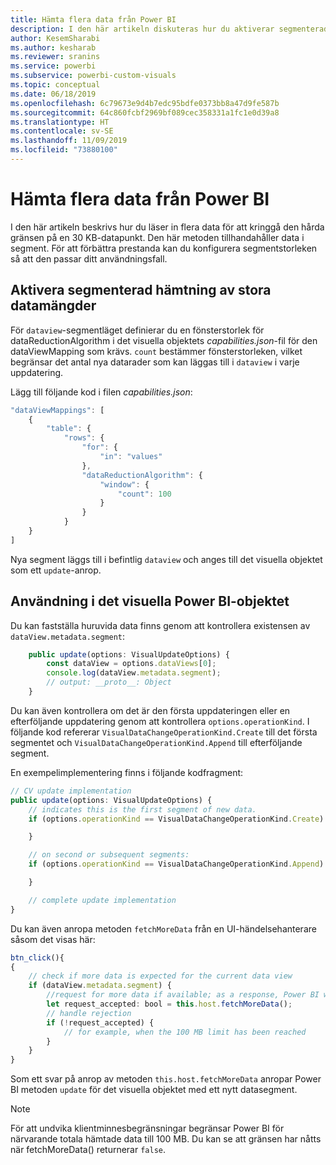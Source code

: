 ```yaml
---
title: Hämta flera data från Power BI
description: I den här artikeln diskuteras hur du aktiverar segmenterad hämtning av stora datamängder för visuella Power BI-objekt.
author: KesemSharabi
ms.author: kesharab
ms.reviewer: sranins
ms.service: powerbi
ms.subservice: powerbi-custom-visuals
ms.topic: conceptual
ms.date: 06/18/2019
ms.openlocfilehash: 6c79673e9d4b7edc95bdfe0373bb8a47d9fe587b
ms.sourcegitcommit: 64c860fcbf2969bf089cec358331a1fc1e0d39a8
ms.translationtype: HT
ms.contentlocale: sv-SE
ms.lasthandoff: 11/09/2019
ms.locfileid: "73880100"
---
```

# <a name="fetch-more-data-from-power-bi"></a>Hämta flera data från Power BI

I den här artikeln beskrivs hur du läser in flera data för att kringgå den hårda gränsen på en 30 KB-datapunkt. Den här metoden tillhandahåller data i segment. För att förbättra prestanda kan du konfigurera segmentstorleken så att den passar ditt användningsfall.  

## <a name="enable-a-segmented-fetch-of-large-datasets"></a>Aktivera segmenterad hämtning av stora datamängder

För `dataview`-segmentläget definierar du en fönsterstorlek för dataReductionAlgorithm i det visuella objektets *capabilities.json*-fil för den dataViewMapping som krävs. `count` bestämmer fönsterstorleken, vilket begränsar det antal nya datarader som kan läggas till i `dataview` i varje uppdatering.

Lägg till följande kod i filen *capabilities.json*:

```typescript
"dataViewMappings": [
    {
        "table": {
            "rows": {
                "for": {
                    "in": "values"
                },
                "dataReductionAlgorithm": {
                    "window": {
                        "count": 100
                    }
                }
            }
    }
]
```

Nya segment läggs till i befintlig `dataview` och anges till det visuella objektet som ett `update`-anrop.

## <a name="usage-in-the-power-bi-visual"></a>Användning i det visuella Power BI-objektet

Du kan fastställa huruvida data finns genom att kontrollera existensen av `dataView.metadata.segment`:

```typescript
    public update(options: VisualUpdateOptions) {
        const dataView = options.dataViews[0];
        console.log(dataView.metadata.segment);
        // output: __proto__: Object
    }
```

Du kan även kontrollera om det är den första uppdateringen eller en efterföljande uppdatering genom att kontrollera `options.operationKind`. I följande kod refererar `VisualDataChangeOperationKind.Create` till det första segmentet och `VisualDataChangeOperationKind.Append` till efterföljande segment.

En exempelimplementering finns i följande kodfragment:

```typescript
// CV update implementation
public update(options: VisualUpdateOptions) {
    // indicates this is the first segment of new data.
    if (options.operationKind == VisualDataChangeOperationKind.Create) {

    }

    // on second or subsequent segments:
    if (options.operationKind == VisualDataChangeOperationKind.Append) {

    }

    // complete update implementation
}
```

Du kan även anropa metoden `fetchMoreData` från en UI-händelsehanterare såsom det visas här:

```typescript
btn_click(){
{
    // check if more data is expected for the current data view
    if (dataView.metadata.segment) {
        //request for more data if available; as a response, Power BI will call update method
        let request_accepted: bool = this.host.fetchMoreData();
        // handle rejection
        if (!request_accepted) {
            // for example, when the 100 MB limit has been reached
        }
    }
}
```

Som ett svar på anrop av metoden `this.host.fetchMoreData` anropar Power BI metoden `update` för det visuella objektet med ett nytt datasegment.

> [!NOTE]
> För att undvika klientminnesbegränsningar begränsar Power BI för närvarande totala hämtade data till 100 MB. Du kan se att gränsen har nåtts när fetchMoreData() returnerar `false`.
